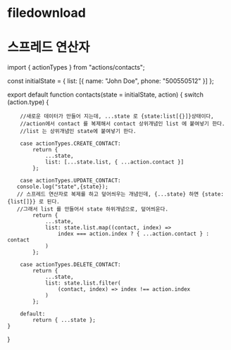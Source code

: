 # filedownload
# 스프레드 연산자
import { actionTypes } from "actions/contacts";

const initialState = {
    list: [{ name: "John Doe", phone: "500550512" }]
};

export default function contacts(state = initialState, action) {
    switch (action.type) {
    
        //새로운 데이터가 만들어 지는데, ...state 로 {state:list[{}]}상태이다,
        //action에서 contact 를 복제해서 contact 상위개념인 list 에 붙여넣기 한다. 
        //list 는 상위개념인 state에 붙여넣기 한다.
        
        case actionTypes.CREATE_CONTACT:
            return {
                ...state,
                list: [...state.list, { ...action.contact }]
            };

        case actionTypes.UPDATE_CONTACT:
       console.log("state",{state});
       // 스프레드 연산자로 복제를 하고 덮어씌우는 개념인데, {...state} 하면 {state:{list[]}} 로 된다.
       //그래서 list 를 만들어서 state 하위개념으로, 덮어씌운다.
            return {
                ...state,
                list: state.list.map((contact, index) =>
                    index === action.index ? { ...action.contact } : contact
                )
            };

        case actionTypes.DELETE_CONTACT:
            return {
                ...state,
                list: state.list.filter(
                    (contact, index) => index !== action.index
                )
            };

        default:
            return { ...state };
    }
}

